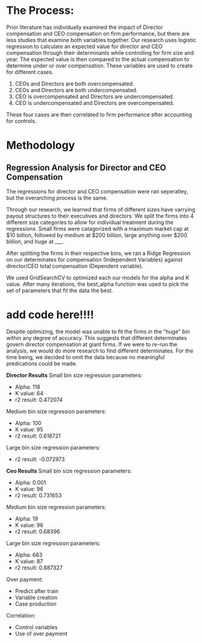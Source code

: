 # The Process:

Prior literature has individually examined the impact of Director compensation and CEO compensation on firm 
performance, but there are less studies that examine both variables together. Our research uses logistic 
regression to calculate an expected value for director and CEO compensation through their determinants while 
controlling for firm size and year. The expected value is then compared to the actual compensation to determine 
under or over compensation. These variables are used to create for different cases.

1)  CEOs and Directors are both overcompensated.
2)  CEOs and Directors are both undercompensated.
3)  CEO is overcompensated and Directors are undercompensated.
4)  CEO is undercompensated and Directors are overcompensated.

These four cases are then correlated to firm performance after accounting for controls.


# Methodology

## Regression Analysis for Director and CEO Compensation

The regressions for director and CEO compensation were ran seperatley, but the overarching process is the same.

Through our research, we learned that firms of different sizes have varrying payout structures to their executives and directors. We split the firms into 4 different size categories to allow for individual treatment during the regressions. Small firms were catagorized with a maximum market cap at $10 billion, followed by medium at $200 billion, large anything over $200 billion, and huge at ___.

After splitting the firms in their respective bins, we ran a Ridge Regression 
on our determinates for compensation (Independent Variables) against director/CEO total compensation (Dependent 
variable). 

We used GridSearchCV to optimized each our models for the alpha and K value. After many iterations, the best_alpha function was used to pick the set of parameters that fit the data the best. 

# add code here!!!!

Despite optimizing, the model was unable to fit the firms in the "huge" bin within any degree of accuracy. This suggests that different determinates govern director compensation at giant firms. If we were to re-run the analysis, we would do more research to find different determinates. For the time being, we decided to omit the data because no meaningful predications could be made.
 

__Director Results__
Small bin size regression parameters:
- Alpha: 118
- K value: 64
- r2 result: 0.472074

Medium bin size regression parameters:
- Alpha: 100
- K value: 95
- r2 result: 0.618721

Large bin size regression parameters:
- r2 result: -0.072973


__Ceo Results__
Small bin size regression parameters:
- Alpha: 0.001
- K value: 96
- r2 result: 0.731653

Medium bin size regression parameters:
- Alpha: 19
- K value: 96
- r2 result: 0.68396

Large bin size regression parameters:
- Alpha: 663
- K value: 87
- r2 result: 0.887327


Over payment:
- Predict after train
- Variable creation
- Case production

Correlation:
- Control variables
- Use of over payment
